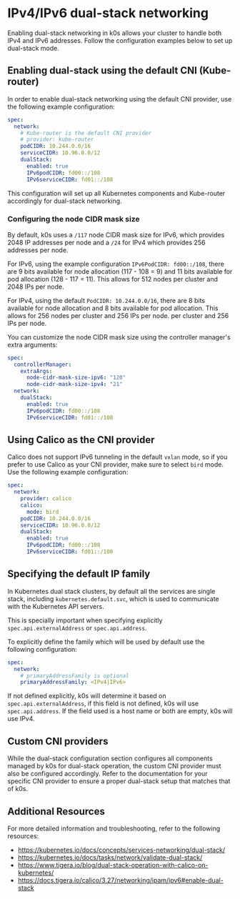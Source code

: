 <!--
SPDX-FileCopyrightText: 2021 k0s authors
SPDX-License-Identifier: CC-BY-SA-4.0
-->

# IPv4/IPv6 dual-stack networking

Enabling dual-stack networking in k0s allows your cluster to handle both IPv4 and
IPv6 addresses. Follow the configuration examples below to set up dual-stack mode.

## Enabling dual-stack using the default CNI (Kube-router)

In order to enable dual-stack networking using the default CNI provider, use the
following example configuration:

```yaml
spec:
  network:
    # Kube-router is the default CNI provider
    # provider: kube-router
    podCIDR: 10.244.0.0/16
    serviceCIDR: 10.96.0.0/12
    dualStack:
      enabled: true
      IPv6podCIDR: fd00::/108
      IPv6serviceCIDR: fd01::/108
```

This configuration will set up all Kubernetes components and Kube-router
accordingly for dual-stack networking.

### Configuring the node CIDR mask size

By default, k0s uses a `/117` node CIDR mask size for IPv6, which provides 2048
IP addresses per node and a `/24` for IPv4 which provides 256 addresses per node.

For IPv6, using the example configuration `IPv6PodCIDR: fd00::/108`, there
are 9 bits available for node allocation (117 - 108 = 9) and 11 bits available for
pod allocation (128 - 117 = 11). This allows for 512 nodes per cluster and 2048
IPs per node.

For IPv4, using the default `PodCIDR: 10.244.0.0/16`, there are 8 bits available
for node allocation and 8 bits available for pod allocation. This allows for 256
nodes per cluster and 256 IPs per node.
per cluster and 256 IPs per node.

You can customize the node CIDR mask size using the controller manager's extra arguments:

```yaml
spec:
  controllerManager:
    extraArgs:
      node-cidr-mask-size-ipv6: "120"
      node-cidr-mask-size-ipv4: "21"
  network:
    dualStack:
      enabled: true
      IPv6podCIDR: fd00::/108
      IPv6serviceCIDR: fd01::/108
```

## Using Calico as the CNI provider

Calico does not support IPv6 tunneling in the default `vxlan` mode, so if you
prefer to use Calico as your CNI provider, make sure to select `bird` mode. Use
the following example configuration:

```yaml
spec:
  network:
    provider: calico
    calico:
      mode: bird
    podCIDR: 10.244.0.0/16
    serviceCIDR: 10.96.0.0/12
    dualStack:
      enabled: true
      IPv6podCIDR: fd00::/108
      IPv6serviceCIDR: fd01::/108
```

## Specifying the default IP family

In Kubernetes dual stack clusters, by default all the services are single stack,
including `kubernetes.default.svc`, which is used to communicate with the
Kubernetes API servers.

This is specially important when specifying explicitly
`spec.api.externalAddress` or `spec.api.address`.

To explicitly define the family which will be used by default use the following
configuration:

```yaml
spec:
  network:
    # primaryAddressFamily is optional
    primaryAddressFamily: <IPv4|IPv6>
```

If not defined explicitly, k0s will determine it based on `spec.api.externalAddress`,
if this field is not defined, k0s will use `spec.api.address`. If the field used is
a host name or both are empty, k0s will use IPv4.

## Custom CNI providers

While the dual-stack configuration section configures all components managed by
k0s for dual-stack operation, the custom CNI provider must also be configured
accordingly. Refer to the documentation for your specific CNI provider to ensure
a proper dual-stack setup that matches that of k0s.

## Additional Resources

For more detailed information and troubleshooting, refer to the following resources:

* <https://kubernetes.io/docs/concepts/services-networking/dual-stack/>
* <https://kubernetes.io/docs/tasks/network/validate-dual-stack/>
* <https://www.tigera.io/blog/dual-stack-operation-with-calico-on-kubernetes/>
* <https://docs.tigera.io/calico/3.27/networking/ipam/ipv6#enable-dual-stack>
